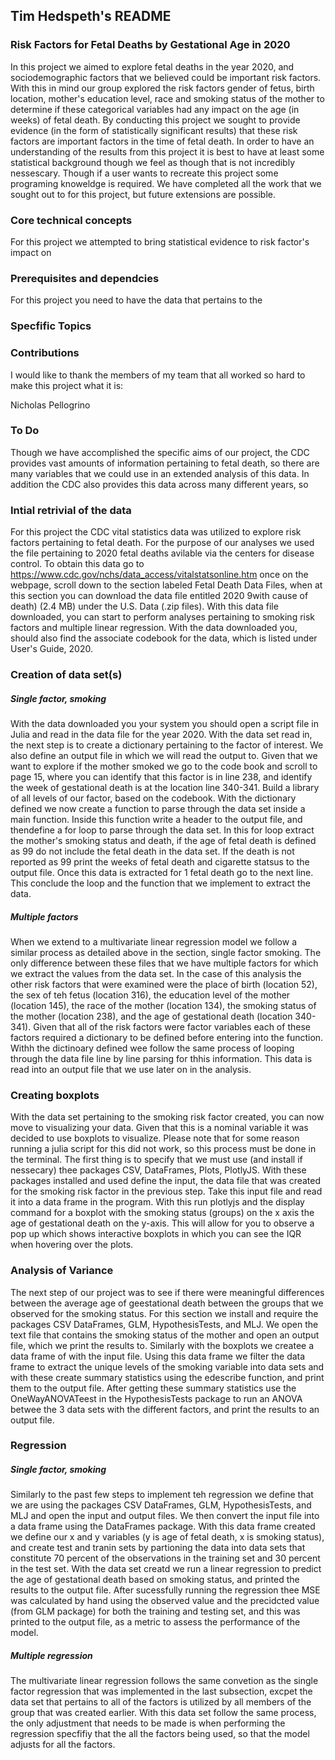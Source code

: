 ## Tim Hedspeth's README 

### Risk Factors for Fetal Deaths by Gestational Age in 2020

In this project we aimed to explore fetal deaths in the year 2020, and sociodemographic factors that we believed could be important risk factors. With this in mind our group explored the risk factors gender of fetus, birth location, mother's education level, race and smoking status of the mother to determine if these categorical variables had any impact on the age (in weeks) of fetal death. By conducting this project we sought to provide evidence (in the form of statistically significant results) that these risk factors are important factors in the time of fetal death. In order to have an understanding of the results from this project it is best to have at least some statistical background though we feel as though that is not incredibly nessescary. Though if a user wants to recreate this project some programing knoweldge is required. We have completed all the work that we sought out to for this project, but future extensions are possible. 

### Core technical concepts 
For this project we attempted to bring statistical evidence to risk factor's impact on 


### Prerequisites and dependcies 
For this project you need to have the data that pertains to the 


### Specfific Topics 


### Contributions 
I would like to thank the members of my team that all worked so hard to make this project what it is: 

Nicholas Pellogrino




### To Do 
Though we have accomplished the specific aims of our project, the CDC provides vast amounts of information pertaining to fetal death, so there are many variables that we could use in an extended analysis of this data. In addition the CDC also provides this data across many different years, so 





### Intial retrivial of the data 

For this project the CDC vital statistics data was utilized to explore risk factors pertaining to fetal death. For the purpose of our analyses we used the file pertaining to 2020 fetal deaths avilable via the centers for disease control. To obtain this data go to https://www.cdc.gov/nchs/data_access/vitalstatsonline.htm once on the webpage, scroll down to the section labeled Fetal Death Data Files, when at this section you can download the data file entitled 2020 9with cause of death) (2.4 MB) under the U.S. Data (.zip files). With this data file downloaded, you can start to perform analyses pertaining to smoking risk factors and multiple linear regression. With the data downloaded you, should also find the associate codebook for the data, which is listed under User's Guide, 2020. 


### Creation of data set(s)
##### Single factor, smoking 

With the data downloaded you your system you should open a script file in Julia and read in the data file for the year 2020. With the data set read in, the next step is to create a dictionary pertaining to the factor of interest. We also define an output file in which we will read the output to. Given that we want to explore if the mother smoked we go to the code book and scroll to page 15, where you can identify that this factor is in line 238, and identify the week of gestational death is at the location line 340-341. Build a library of all levels of our factor, based on the codebook. With the dictionary defined we now create a function to parse through the data set inside a main function. Inside this function write a header to the output file, and thendefine a for loop to parse through the data set. In this for loop extract the mother's smoking status and death, if the age of fetal death is defined as 99 do not include the fetal death in the data set. If the death is not reported as 99 print the weeks of fetal death and cigarette statsus to the output file. Once this data is extracted for 1 fetal death go to the next line. This conclude the loop and the function that we implement to extract the data. 

##### Multiple factors

When we extend to a multivariate linear regression model we follow a similar process as detailed above in the section, single factor smoking. The only difference between these files that we have multiple factors for which we extract the values from the data set. In the case of this analysis the other risk factors that were examined were the place of birth (location 52), the sex of teh fetus (location 316), the education level of the mother (location 145), the race of the mother (location 134), the smoking status of the mother (location 238), and the age of gestational death (location 340-341). Given that all of the risk factors were factor variables each of these factors required a dictionary to be defined before entering into the function. Withh the dictinoary defined wee follow the same process of looping through the data file line by line parsing for thhis information. This data is read into an output file that we use later on in the analysis.


### Creating boxplots 
With the data set pertaining to the smoking risk factor created, you can now move to visualizing your data. Given that this is a nominal variable it was decided to use boxplots to visualize. Please note that for some reason running a julia script for this did not work, so this process must be done in the terminal. The first thing is to specify that we must use (and install if nessecary) thee packages CSV, DataFrames, Plots, PlotlyJS. With these packages installed and used define the input, the data file that was created for the smoking risk factor in the previous step. Take this input file and read it into a data frame in the program. With this run plotlyjs and the  display command for a boxplot with the smoking status (groups) on the x axis the age of gestational death on the y-axis. This will allow for you to observe a pop up which shows interactive boxplots in which you can see the IQR when hovering over the plots. 


###  Analysis of Variance 
The next step of our project was to see if there were meaningful differences between the average age of geestational death between the groups that we observed for the smoking status. For this section we install and require the packages CSV DataFrames, GLM, HypothesisTests, and MLJ. We open the text file that contains the smoking status of the mother and open an output file, which we print the results to. Similarly with the boxplots we createe a data frame of with the input file. Using this data frame we filter the data frame to extract the unique levels of the smoking variable into data sets and with these create summary statistics using the edescribe function, and print them to the output file. After getting these summary statistics use the OneWayANOVATeest in the HypothesisTests package to run an ANOVA betwee the 3 data sets with the different factors, and print the results to an output file. 


### Regression 
##### Single factor, smoking 
Similarly to the past few steps to implement teh regression we define that we are using the packages CSV DataFrames, GLM, HypothesisTests, and MLJ and open the input and output files. We then convert the input file into a data frame using the DataFrames package. With this data frame created we define our x and y variables (y is age of fetal death, x is smoking status), and create test and tranin sets by partioning the data into data sets that constitute 70 percent of the observations in the training set and 30 percent in the test set. With the data set creatd we run a linear regression to predict the age of gestational death based on smoking status, and printed the results to the output file. After sucessfully running the regression thee MSE was calculated by hand using the observed value and the precidcted value (from GLM package) for both the training and testing set, and this was printed to the output file, as a metric to assess the performance of the model.

##### Multiple regression 
The multivariate linear regression follows the same convetion as the single factor regression that was implemented in the last subsection, excpet the data set that pertains to all of the factors is utilized by all members of the group that was created earlier. With this data set follow the same process, the only adjustment that needs to be made is when performing the regression specfifiy that the all the factors being used, so that the model adjusts for all the factors. 
